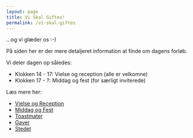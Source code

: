 ```yaml
---
layout: page
title: Vi Skal Giftes!
permalink: /vi-skal-giftes
---
```


...og vi gl&aelig;der os :-)

På siden her er der mere detaljeret information at finde om dagens forløb.

Vi deler dagen op således:

- Klokken 14 - 17: Vielse og reception (alle er velkomne)
- Klokken 17 - ?: Middag og fest (for særligt inviterede)

Læs mere her:

- [Vielse og Reception](/vi-skal-giftes/vielse-og-reception)
- [Middag og Fest](/vi-skal-giftes/middag-og-fest)
- [Toastmater](/vi-skal-giftes/toastmaster)
- [Gaver](/vi-skal-giftes/gaver)
- [Stedet](/vi-skal-giftes/stedet)
